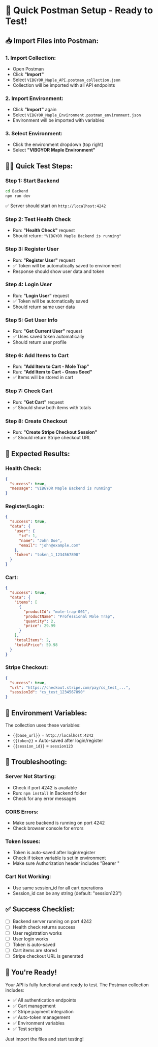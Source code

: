 # 🚀 Quick Postman Setup - Ready to Test!

## 📥 **Import Files into Postman:**

### **1. Import Collection:**
- Open Postman
- Click **"Import"**
- Select `VIBGYOR_Maple_API.postman_collection.json`
- Collection will be imported with all API endpoints

### **2. Import Environment:**
- Click **"Import"** again
- Select `VIBGYOR_Maple_Environment.postman_environment.json`
- Environment will be imported with variables

### **3. Select Environment:**
- Click the environment dropdown (top right)
- Select **"VIBGYOR Maple Environment"**

## 🏃‍♂️ **Quick Test Steps:**

### **Step 1: Start Backend**
```bash
cd Backend
npm run dev
```
✅ Server should start on `http://localhost:4242`

### **Step 2: Test Health Check**
- Run: **"Health Check"** request
- Should return: `"VIBGYOR Maple Backend is running"`

### **Step 3: Register User**
- Run: **"Register User"** request
- ✅ Token will be automatically saved to environment
- Response should show user data and token

### **Step 4: Login User**
- Run: **"Login User"** request
- ✅ Token will be automatically saved
- Should return same user data

### **Step 5: Get User Info**
- Run: **"Get Current User"** request
- ✅ Uses saved token automatically
- Should return user profile

### **Step 6: Add Items to Cart**
- Run: **"Add Item to Cart - Mole Trap"**
- Run: **"Add Item to Cart - Grass Seed"**
- ✅ Items will be stored in cart

### **Step 7: Check Cart**
- Run: **"Get Cart"** request
- ✅ Should show both items with totals

### **Step 8: Create Checkout**
- Run: **"Create Stripe Checkout Session"**
- ✅ Should return Stripe checkout URL

## 🎯 **Expected Results:**

### **Health Check:**
```json
{
  "success": true,
  "message": "VIBGYOR Maple Backend is running"
}
```

### **Register/Login:**
```json
{
  "success": true,
  "data": {
    "user": {
      "id": 1,
      "name": "John Doe",
      "email": "john@example.com"
    },
    "token": "token_1_1234567890"
  }
}
```

### **Cart:**
```json
{
  "success": true,
  "data": {
    "items": [
      {
        "productId": "mole-trap-001",
        "productName": "Professional Mole Trap",
        "quantity": 2,
        "price": 29.99
      }
    ],
    "totalItems": 2,
    "totalPrice": 59.98
  }
}
```

### **Stripe Checkout:**
```json
{
  "success": true,
  "url": "https://checkout.stripe.com/pay/cs_test_...",
  "sessionId": "cs_test_1234567890"
}
```

## 🔧 **Environment Variables:**

The collection uses these variables:
- `{{base_url}}` = `http://localhost:4242`
- `{{token}}` = Auto-saved after login/register
- `{{session_id}}` = `session123`

## 🚨 **Troubleshooting:**

### **Server Not Starting:**
- Check if port 4242 is available
- Run: `npm install` in Backend folder
- Check for any error messages

### **CORS Errors:**
- Make sure backend is running on port 4242
- Check browser console for errors

### **Token Issues:**
- Token is auto-saved after login/register
- Check if token variable is set in environment
- Make sure Authorization header includes "Bearer "

### **Cart Not Working:**
- Use same session_id for all cart operations
- Session_id can be any string (default: "session123")

## ✅ **Success Checklist:**

- [ ] Backend server running on port 4242
- [ ] Health check returns success
- [ ] User registration works
- [ ] User login works
- [ ] Token is auto-saved
- [ ] Cart items are stored
- [ ] Stripe checkout URL is generated

## 🎉 **You're Ready!**

Your API is fully functional and ready to test. The Postman collection includes:
- ✅ All authentication endpoints
- ✅ Cart management
- ✅ Stripe payment integration
- ✅ Auto-token management
- ✅ Environment variables
- ✅ Test scripts

Just import the files and start testing!

